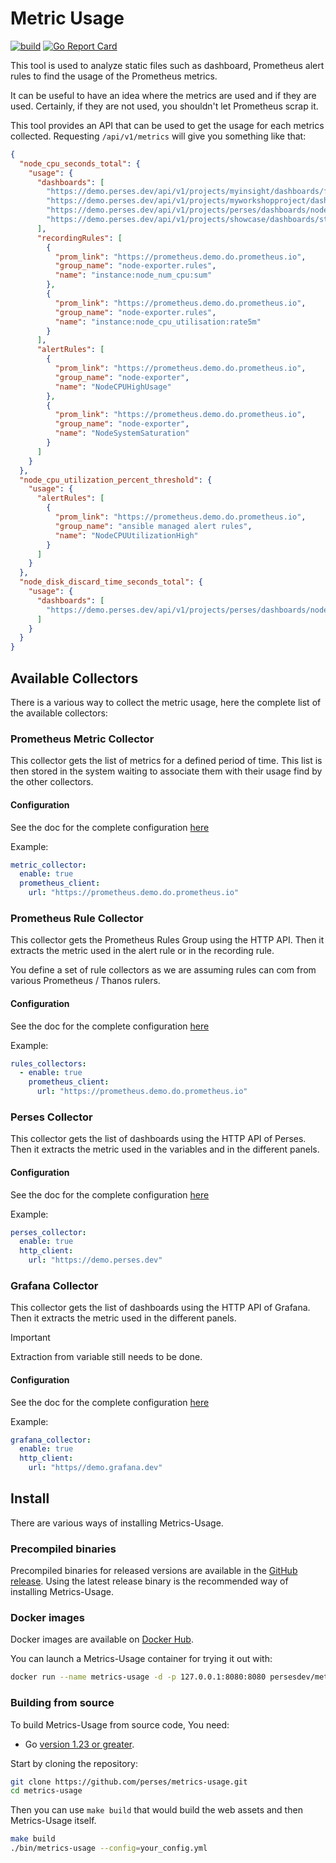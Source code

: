 Metric Usage
============

[![build](https://github.com/perses/metrics-usage/workflows/ci/badge.svg)](https://github.com/perses/metrics-usage/actions?query=workflow%3Aci)
[![Go Report Card](https://goreportcard.com/badge/github.com/perses/metrics-usage)](https://goreportcard.com/report/github.com/perses/metrics-usage)

This tool is used to analyze static files such as dashboard, Prometheus alert rules to find the usage of the Prometheus metrics.

It can be useful to have an idea where the metrics are used and if they are used. Certainly, if they are not used, you shouldn't let Prometheus scrap it.

This tool provides an API that can be used to get the usage for each metrics collected. Requesting `/api/v1/metrics` will give you something like that:

```json
{
  "node_cpu_seconds_total": {
    "usage": {
      "dashboards": [
        "https://demo.perses.dev/api/v1/projects/myinsight/dashboards/first_demo",
        "https://demo.perses.dev/api/v1/projects/myworkshopproject/dashboards/myfirstdashboard",
        "https://demo.perses.dev/api/v1/projects/perses/dashboards/nodeexporterfull",
        "https://demo.perses.dev/api/v1/projects/showcase/dashboards/statchartpanel"
      ],
      "recordingRules": [
        {
          "prom_link": "https://prometheus.demo.do.prometheus.io",
          "group_name": "node-exporter.rules",
          "name": "instance:node_num_cpu:sum"
        },
        {
          "prom_link": "https://prometheus.demo.do.prometheus.io",
          "group_name": "node-exporter.rules",
          "name": "instance:node_cpu_utilisation:rate5m"
        }
      ],
      "alertRules": [
        {
          "prom_link": "https://prometheus.demo.do.prometheus.io",
          "group_name": "node-exporter",
          "name": "NodeCPUHighUsage"
        },
        {
          "prom_link": "https://prometheus.demo.do.prometheus.io",
          "group_name": "node-exporter",
          "name": "NodeSystemSaturation"
        }
      ]
    }
  },
  "node_cpu_utilization_percent_threshold": {
    "usage": {
      "alertRules": [
        {
          "prom_link": "https://prometheus.demo.do.prometheus.io",
          "group_name": "ansible managed alert rules",
          "name": "NodeCPUUtilizationHigh"
        }
      ]
    }
  },
  "node_disk_discard_time_seconds_total": {
    "usage": {
      "dashboards": [
        "https://demo.perses.dev/api/v1/projects/perses/dashboards/nodeexporterfull"
      ]
    }
  }
}
```

## Available Collectors

There is a various way to collect the metric usage, here the complete list of the available collectors:

### Prometheus Metric Collector

This collector gets the list of metrics for a defined period of time. This list is then stored in the system waiting to associate them with their usage find by the other collectors.

#### Configuration

See the doc for the complete configuration [here](./docs/configuration.md#metric_collector-config)

Example:

```yaml
metric_collector:
  enable: true
  prometheus_client:
    url: "https://prometheus.demo.do.prometheus.io"
```

### Prometheus Rule Collector

This collector gets the Prometheus Rules Group using the HTTP API. Then it extracts the metric used in the alert rule or in the recording rule.

You define a set of rule collectors as we are assuming rules can com from various Prometheus / Thanos rulers.

#### Configuration

See the doc for the complete configuration [here](./docs/configuration.md#rules_collector-config)

Example: 

```yaml
rules_collectors:
  - enable: true
    prometheus_client:
      url: "https://prometheus.demo.do.prometheus.io"
```

### Perses Collector

This collector gets the list of dashboards using the HTTP API of Perses. Then it extracts the metric used in the variables and in the different panels.

#### Configuration

See the doc for the complete configuration [here](./docs/configuration.md#perses_collector-config)

Example:

```yaml
perses_collector:
  enable: true
  http_client:
    url: "https://demo.perses.dev"
```

### Grafana Collector

This collector gets the list of dashboards using the HTTP API of Grafana. Then it extracts the metric used in the different panels. 

> [!IMPORTANT]
> Extraction from variable still needs to be done.

#### Configuration

See the doc for the complete configuration [here](./docs/configuration.md#grafana_collector-config)

Example:

```yaml
grafana_collector:
  enable: true
  http_client:
    url: "https//demo.grafana.dev"
```

## Install

There are various ways of installing Metrics-Usage.

### Precompiled binaries

Precompiled binaries for released versions are available in
the [GitHub release](https://github.com/perses/metrics-usage/releases). Using the latest release binary is the recommended way
of installing Metrics-Usage.

### Docker images

Docker images are available on [Docker Hub](https://hub.docker.com/r/persesdev/metrics-usage).

You can launch a Metrics-Usage container for trying it out with:

```bash
docker run --name metrics-usage -d -p 127.0.0.1:8080:8080 persesdev/metrics-usage
```

### Building from source

To build Metrics-Usage from source code, You need:

- Go [version 1.23 or greater](https://golang.org/doc/install).

Start by cloning the repository:

```bash
git clone https://github.com/perses/metrics-usage.git
cd metrics-usage
```

Then you can use `make build` that would build the web assets and then Metrics-Usage itself.

```bash
make build
./bin/metrics-usage --config=your_config.yml
```
